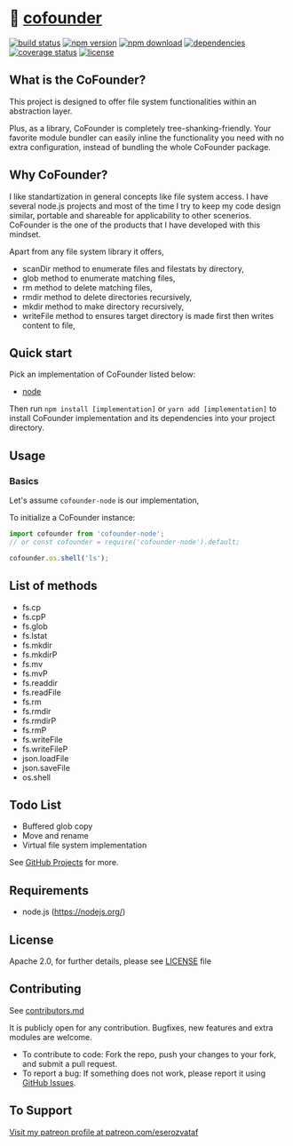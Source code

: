 # 💾 [cofounder](https://github.com/eserozvataf/cofounder)

[![build status][build-image]][build-url]
[![npm version][npm-image]][npm-url]
[![npm download][download-image]][npm-url]
[![dependencies][dep-image]][dep-url]
[![coverage status][coverage-image]][coverage-url]
[![license][license-image]][license-url]


## What is the CoFounder?

This project is designed to offer file system functionalities within an abstraction layer.

Plus, as a library, CoFounder is completely tree-shanking-friendly. Your favorite module bundler can easily inline the functionality you need with no extra configuration, instead of bundling the whole CoFounder package.


## Why CoFounder?

I like standartization in general concepts like file system access. I have several node.js projects and most of the time I try to keep my code design similar, portable and shareable for applicability to other scenerios. CoFounder is the one of the products that I have developed with this mindset.

Apart from any file system library it offers,

- scanDir method to enumerate files and filestats by directory,
- glob method to enumerate matching files,
- rm method to delete matching files,
- rmdir method to delete directories recursively,
- mkdir method to make directory recursively,
- writeFile method to ensures target directory is made first then writes content to file,


## Quick start

Pick an implementation of CoFounder listed below:

- [node](https://github.com/eserozvataf/cofounder-node)

Then run `npm install [implementation]` or `yarn add [implementation]` to install CoFounder implementation and its dependencies into your project directory.


## Usage

### Basics

Let's assume `cofounder-node` is our implementation,

To initialize a CoFounder instance:

```js
import cofounder from 'cofounder-node';
// or const cofounder = require('cofounder-node').default;

cofounder.os.shell('ls');
```


## List of methods

- fs.cp
- fs.cpP
- fs.glob
- fs.lstat
- fs.mkdir
- fs.mkdirP
- fs.mv
- fs.mvP
- fs.readdir
- fs.readFile
- fs.rm
- fs.rmdir
- fs.rmdirP
- fs.rmP
- fs.writeFile
- fs.writeFileP
- json.loadFile
- json.saveFile
- os.shell


## Todo List

- Buffered glob copy
- Move and rename
- Virtual file system implementation

See [GitHub Projects](https://github.com/eserozvataf/cofounder/projects) for more.


## Requirements

* node.js (https://nodejs.org/)


## License

Apache 2.0, for further details, please see [LICENSE](LICENSE) file


## Contributing

See [contributors.md](contributors.md)

It is publicly open for any contribution. Bugfixes, new features and extra modules are welcome.

* To contribute to code: Fork the repo, push your changes to your fork, and submit a pull request.
* To report a bug: If something does not work, please report it using [GitHub Issues](https://github.com/eserozvataf/cofounder/issues).


## To Support

[Visit my patreon profile at patreon.com/eserozvataf](https://www.patreon.com/eserozvataf)


[build-image]: https://travis-ci.org/eserozvataf/cofounder.svg?branch=master
[build-url]: https://travis-ci.org/eserozvataf/cofounder
[npm-image]: https://img.shields.io/npm/v/cofounder.svg?style=flat-square
[npm-url]: https://www.npmjs.com/package/cofounder
[download-image]: https://img.shields.io/npm/dt/cofounder.svg?style=flat-square
[dep-image]: https://img.shields.io/david/eserozvataf/cofounder.svg?style=flat-square
[dep-url]: https://github.com/eserozvataf/cofounder
[coverage-image]: https://codecov.io/gh/eserozvataf/cofounder/branch/master/graph/badge.svg
[coverage-url]: https://codecov.io/gh/eserozvataf/cofounder
[license-image]: https://img.shields.io/npm/l/cofounder.svg?style=flat-square
[license-url]: https://github.com/eserozvataf/cofounder/blob/master/LICENSE
